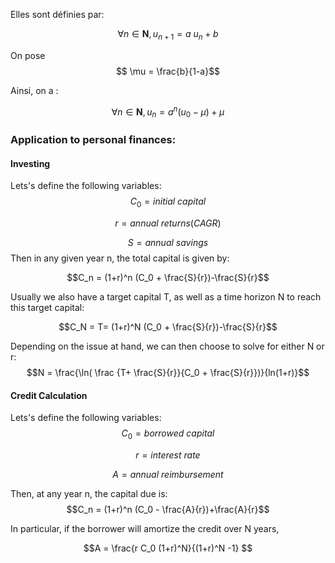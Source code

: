 Elles sont définies par:

$$\forall n \in \mathbf{N}, u_{n+1} = a \ u_n + b$$

On pose
$$ \mu = \frac{b}{1-a}$$

Ainsi, on a :

$$\forall n \in \mathbf{N}, u_n = a ^n (u_0 - \mu )+ \mu$$


### Application to personal finances:

#### Investing

Lets's define the following variables:
$$C_0 = initial \ capital$$

$$r = annual\ returns (CAGR)$$

$$S = annual \ savings $$
Then in any given year n, the total capital is given by:

$$C_n = (1+r)^n (C_0 + \frac{S}{r})-\frac{S}{r}$$


Usually we also have a target capital T, as well as a time horizon N to reach this target capital:

$$C_N = T=  (1+r)^N (C_0 + \frac{S}{r})-\frac{S}{r}$$


Depending on the issue at hand, we can then choose to solve for either N or r:
$$N = \frac{\ln(   \frac {T+ \frac{S}{r}}{C_0 + \frac{S}{r}})}{ln(1+r)}$$


#### Credit Calculation

Lets's define the following variables:
$$C_0 = borrowed \ capital$$

$$r = interest\ rate$$

$$A = annual \ reimbursement $$

Then, at any year n, the capital due is: 
$$C_n = (1+r)^n (C_0 - \frac{A}{r})+\frac{A}{r}$$

In particular, if the borrower will amortize the credit over N years,

$$A = \frac{r C_0 (1+r)^N}{(1+r)^N -1}  $$













